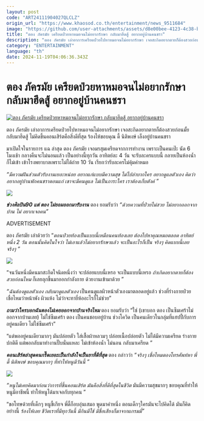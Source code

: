 ```yaml
---
layout: post
code: "ART24111904027QLCLZ"
origin_url: "https://www.khaosod.co.th/entertainment/news_9511684"
image: "https://github.com/user-attachments/assets/d8e00bee-4123-4c38-be34-05c775b59cec"
title: "ตอง ภัครมัย เครียดป่วยหาหมอจนไม่อยากรักษา กลับมาฮึดสู้ อยากอยู่บ้านคนชรา"
description: "ตอง ภัครมัย เล่าอาการเครียดป่วยไปหาหมอจนไม่อยากรักษา เจอสะกิดอยากตายก็ต้องสวยก่อนมั้ย กลับมาฮึดสู้ ไม่คิดขึ้นคอนเสิร์ตคือสิ่งดีที่สุด ร้องไห้ขอบคุณ ดี้"
category: "ENTERTAINMENT"
language: "th"
date: 2024-11-19T04:06:36.343Z
---
```


# ตอง ภัครมัย เครียดป่วยหาหมอจนไม่อยากรักษา กลับมาฮึดสู้ อยากอยู่บ้านคนชรา

[![ตอง ภัครมัย เครียดป่วยหาหมอจนไม่อยากรักษา กลับมาฮึดสู้ อยากอยู่บ้านคนชรา](https://www.khaosod.co.th/wpapp/uploads/2024/11/tongpakarachae1911679998.jpg "ตอง ภัครมัย เครียดป่วยหาหมอจนไม่อยากรักษา กลับมาฮึดสู้ อยากอยู่บ้านคนชรา")](https://www.khaosod.co.th/wpapp/uploads/2024/11/tongpakarachae1911679998.jpg)

ตอง ภัครมัย เล่าอาการเครียดป่วยไปหาหมอจนไม่อยากรักษา เจอสะกิดอยากตายก็ต้องสวยก่อนมั้ย กลับมาฮึดสู้ ไม่คิดขึ้นคอนเสิร์ตคือสิ่งดีที่สุด ร้องไห้ขอบคุณ ดี้ นิติพงษ์ เล็งอยู่บ้านคนชรา

มาเปิดใจในรายการ แฉ ล่าสุด ตอง ภัครมัย เจอมรสุมเครียดจากการทำงาน เพราะเป็นคนเป๊ะ นัด 6 โมงเช้า กลางคืนจะไม่นอนแล้ว เป็นอย่างนี้ทุกวัน อาทิตย์ละ 4 วัน จะรับละครแบบนี้ กลายเป็นห้องน้ำก็ไม่เข้า เข้าโรงพยาบาลเพราะไม่ได้ถ่าย 10 วัน เรียกว่ารับละครไม่คุ้มค่าหมอ

_“มีความฝันส่วนตัวรับงานเยอะหน่อย อยากแก่แบบมีความสุข ไม่ไปลำบากใคร อยากดูแลตัวเอง คิดว่าอยากอยู่บ้านพักคนชราตอนแก่ เขาจะมีคนดูแล ไม่เป็นภาระใคร เราต้องเก็บตังค์ ”_

[![](https://www.khaosod.co.th/wpapp/uploads/2024/11/tongpakarachae1911671.jpg)](https://www.khaosod.co.th/wpapp/uploads/2024/11/tongpakarachae1911671.jpg)

**_ช่วงศิลปิน90 แต่ ตอง ไม่ยอมออกมารับงาน_** ตอง ยอมรับว่า _“ด้วยความที่ป่วยไม่สวย ไม่อยากออกจากบ้าน ไม่ อยากเจอคน”_

ADVERTISEMENT

ตอง ภัครมัย เล่าด้วยว่า “_ตอนป่วยท้องเป็นแบบนี้เหมือนคนท้องเลย ต้องไปหาคุณหมอตลอด อาทิตย์หนึ่ง 2 วัน ตอนนั้นคิดในใจว่า ไม่เอาแล้วไม่อยากรักษาแล้ว จะเป็นอะไรก็เป็น จริงๆ คิดแบบนี้เลยจริงๆ ”_

[![](https://www.khaosod.co.th/wpapp/uploads/2024/11/tongpakarachae191162.jpg)](https://www.khaosod.co.th/wpapp/uploads/2024/11/tongpakarachae191162.jpg)

“จนวันหนึ่งมีคนมาสะกิดใจนิดหนึ่งว่า จะปล่อยแบบนี้เหรอ จะเป็นแบบนี้เหรอ _ถ้าเกิดอยากตายก็ต้องสวยก่อนไหม_ ก็เลยลุกขึ้นมาออกกำลังกาย ด้วยงานเข้ามาด้วย ”

_“ฉันต้องดูแลตัวเอง กลับมาดูแลตัวเอง_ เป็นคนดูแลผิวหน้าตัวเองมาตลอดอยู่แล้ว ช่วงที่ร่างกายป่วย เชื่อไหมว่าหน้าพัง ผิวแห้ง ไม่ว่าจะทายี่ห้ออะไรก็ไม่ช่วย”

_**ถามว่าใครบอกฉันตองไม่เคยออกจากบ้านจริงไหม**_ ตอง ยอมรับว่า “ใช่ (เขาบอก ตอง เป็นซึมเศร้าไม่ออกจากบ้านเลย) ไม่ใช่ซึมเศร้า ตอง เป็นคนชอบอยู่บ้าน ช่วงโควิด เป็นคนเดียวในกลุ่มที่แฮปปี้กับการอยู่คนเดียว ไม่ใช่ซึมเศร้า”

“แต่พออยู่คนเดียวมากๆ มันปล่อยตัว ใส่เสื้อผ้าหลวมๆ ปล่อยเนื้อปล่อยตัว ไม่ได้มีความเครียด ร่างกายปกติดี แต่พอกลับมาทำงานปั๊บนั่นแหละ ไม่เข้าห้องน้ำ ไม่นอน กลับมาเครียด ”

_**คอนเสิร์ตล่าสุดคนกรี๊ดเยอะเป็นกำลังใจเป็นยาที่ดีที่สุด**_ ตอง กล่าวว่า _“จริงๆ เชื่อไหมตองโทรศัพท์หา พี่ดี้ นิติพงษ์ ขอบคุณมากๆ ที่ทำให้หนูมีวันนี้ ”_

[![](https://www.khaosod.co.th/wpapp/uploads/2024/11/tongpakarachae191163.jpg)](https://www.khaosod.co.th/wpapp/uploads/2024/11/tongpakarachae191163.jpg)

_“หนูไม่เคยคิดมาก่อนว่าการที่ขึ้นคอนเสิร์ต มันคือสิ่งที่ดีที่สุดในชีวิต_ มันมีความสุขมากๆ ขอบคุณที่ทำให้หนูมีอาชีพนี้ ทำให้หนูได้มาเจอกับทุกคน ”

“ขอโทษด้วยที่เด็กๆ หนูขี้เกียจ พี่ดี้ก็อบอุ่นเสมอ พูดมาคำหนึ่ง ตอนเด็กๆใครมันจะไปคิดได้ มันก็คิดอย่างนี้ _ร้องไห้เลย ชีวิตเราที่มีทุกวันนี้ มีกินมีใช้ มีชื่อเสียงก็มาจากแกรมมี่”_